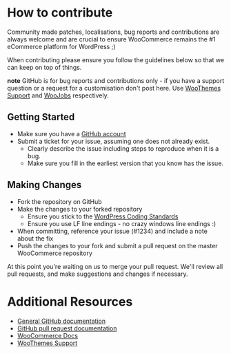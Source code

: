 # How to contribute

Community made patches, localisations, bug reports and contributions are always welcome and are crucial to ensure WooCommerce remains the #1 eCommerce platform for WordPress ;)

When contributing please ensure you follow the guidelines below so that we can keep on top of things.

__note__ GitHub is for bug reports and contributions only - if you have a support question or a request for a customisation don't post here. Use [WooThemes Support](http://support.woothemes.com) and [WooJobs](http://jobs.woothemes.com) respectively.

## Getting Started

* Make sure you have a [GitHub account](https://github.com/signup/free)
* Submit a ticket for your issue, assuming one does not already exist.
  * Clearly describe the issue including steps to reproduce when it is a bug.
  * Make sure you fill in the earliest version that you know has the issue.

## Making Changes 

* Fork the repository on GitHub
* Make the changes to your forked repository
  * Ensure you stick to the [WordPress Coding Standards](http://codex.wordpress.org/WordPress_Coding_Standards)
  * Ensure you use LF line endings - no crazy windows line endings :)
* When committing, reference your issue (#1234) and include a note about the fix
* Push the changes to your fork and submit a pull request on the master WooCommerce repository

At this point you're waiting on us to merge your pull request. We'll review all pull requests, and make suggestions and changes if necessary. 

# Additional Resources

* [General GitHub documentation](http://help.github.com/)
* [GitHub pull request documentation](http://help.github.com/send-pull-requests/)
* [WooCommerce Docs](http://wcdocs.woothemes.com/)
* [WooThemes Support](http://support.woothemes.com)